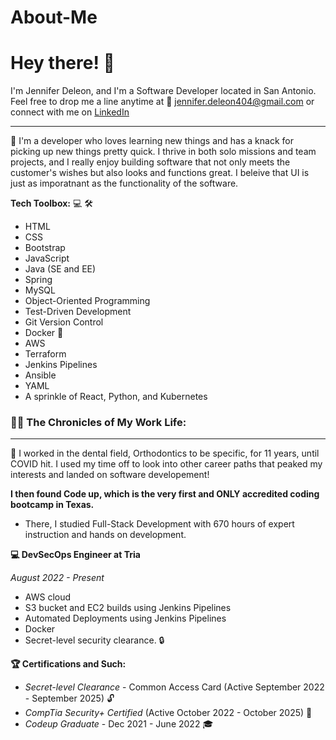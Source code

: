 # About-Me

# Hey there! 👋

I'm Jennifer Deleon, and I'm a Software Developer located in San Antonio. 
Feel free to drop me a line anytime at 
📧 jennifer.deleon404@gmail.com 
or connect with me on 
[LinkedIn](https://www.linkedin.com/in/JenniferDeleon)

---

🚀 I'm a developer who loves learning new things and has a knack for picking up new things pretty quick. I thrive in both solo missions and team projects, and I really enjoy building software that not only meets the customer's wishes but also looks and functions great. I beleive that UI is just as imporatnant as the functionality of the software. 

**Tech Toolbox:** 💻 🛠️  
- HTML
- CSS
- Bootstrap
- JavaScript
- Java (SE and EE)
- Spring
- MySQL
- Object-Oriented Programming
- Test-Driven Development
- Git Version Control
- Docker 🐳
- AWS
- Terraform
- Jenkins Pipelines 
- Ansible
- YAML
- A sprinkle of React, Python, and Kubernetes

<h3>👩‍💻 The Chronicles of My Work Life:</h3>

---

🦷 I worked in the dental field, Orthodontics to be specific, for 11 years, until COVID hit. I used my time off to look into other career paths that peaked my interests and landed on software developement!

  **I then found Code up, which is the very first and ONLY accredited coding bootcamp in Texas.**

  - There, I studied Full-Stack Development with 670 hours of expert instruction and hands on development. 

**💻  DevSecOps Engineer at Tria**

*August 2022 - Present*  

- AWS cloud 
- S3 bucket and EC2 builds using Jenkins Pipelines
- Automated Deployments using Jenkins Pipelines 
- Docker
- Secret-level security clearance. 🔒


**🏆 Certifications and Such:**

- *Secret-level Clearance* - Common Access Card (Active September 2022 - September 2025) 🔓
- *CompTia Security+ Certified* (Active October 2022 - October 2025) 🔐
- *Codeup Graduate* - Dec 2021 - June 2022 🎓

